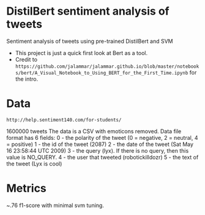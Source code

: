 # DistilBert sentiment analysis of tweets
Sentiment analysis of tweets using pre-trained DistilBert and SVM

- This project is just a quick first look at Bert as a tool.
- Credit to `https://github.com/jalammar/jalammar.github.io/blob/master/notebooks/bert/A_Visual_Notebook_to_Using_BERT_for_the_First_Time.ipynb` for the intro.

# Data

`http://help.sentiment140.com/for-students/`

1600000 tweets
The data is a CSV with emoticons removed. Data file format has 6 fields:
0 - the polarity of the tweet (0 = negative, 2 = neutral, 4 = positive)
1 - the id of the tweet (2087)
2 - the date of the tweet (Sat May 16 23:58:44 UTC 2009)
3 - the query (lyx). If there is no query, then this value is NO_QUERY.
4 - the user that tweeted (robotickilldozr)
5 - the text of the tweet (Lyx is cool)


# Metrics

~.76 f1-score with minimal svm tuning.
